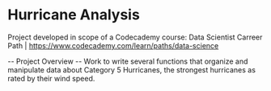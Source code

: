 # Hurricane Analysis

Project developed in scope of a Codecademy course: Data Scientist Carreer Path | https://www.codecademy.com/learn/paths/data-science

-- Project Overview --
Work to write several functions that organize and manipulate data about Category 5 Hurricanes, the strongest hurricanes as rated by their wind speed.
